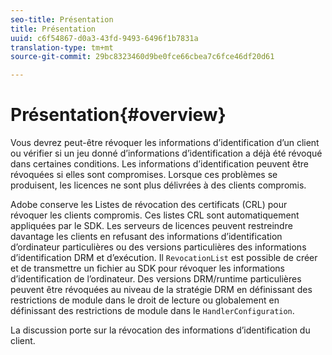 ```yaml
---
seo-title: Présentation
title: Présentation
uuid: c6f54867-d0a3-43fd-9493-6496f1b7831a
translation-type: tm+mt
source-git-commit: 29bc8323460d9be0fce66cbea7c6fce46df20d61

---
```



# Présentation{#overview}

Vous devrez peut-être révoquer les informations d’identification d’un client ou vérifier si un jeu donné d’informations d’identification a déjà été révoqué dans certaines conditions. Les informations d’identification peuvent être révoquées si elles sont compromises. Lorsque ces problèmes se produisent, les licences ne sont plus délivrées à des clients compromis.

Adobe conserve les Listes de révocation des certificats (CRL) pour révoquer les clients compromis. Ces listes CRL sont automatiquement appliquées par le SDK. Les serveurs de licences peuvent restreindre davantage les clients en refusant des informations d’identification d’ordinateur particulières ou des versions particulières des informations d’identification DRM et d’exécution. Il `RevocationList` est possible de créer et de transmettre un fichier au SDK pour révoquer les informations d’identification de l’ordinateur. Des versions DRM/runtime particulières peuvent être révoquées au niveau de la stratégie DRM en définissant des restrictions de module dans le droit de lecture ou globalement en définissant des restrictions de module dans le `HandlerConfiguration`.

La discussion porte sur la révocation des informations d’identification du client.

